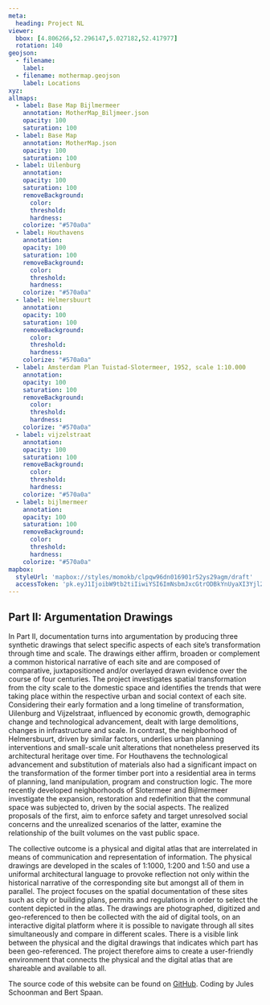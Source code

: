 ```yaml
---
meta:
  heading: Project NL
viewer:
  bbox: [4.806266,52.296147,5.027182,52.417977]
  rotation: 140
geojson:
  - filename:
    label:
  - filename: mothermap.geojson
    label: Locations
xyz:
allmaps:
  - label: Base Map Bijlmermeer
    annotation: MotherMap_Biljmeer.json
    opacity: 100
    saturation: 100
  - label: Base Map
    annotation: MotherMap.json
    opacity: 100
    saturation: 100
  - label: Uilenburg
    annotation: 
    opacity: 100
    saturation: 100
    removeBackground:
      color: 
      threshold: 
      hardness: 
    colorize: "#570a0a"
  - label: Houthavens
    annotation: 
    opacity: 100
    saturation: 100
    removeBackground:
      color: 
      threshold: 
      hardness: 
    colorize: "#570a0a"
  - label: Helmersbuurt
    annotation: 
    opacity: 100
    saturation: 100
    removeBackground:
      color: 
      threshold: 
      hardness: 
    colorize: "#570a0a"
  - label: Amsterdam Plan Tuistad-Slotermeer, 1952, scale 1:10.000
    annotation: 
    opacity: 100
    saturation: 100
    removeBackground:
      color: 
      threshold: 
      hardness: 
    colorize: "#570a0a"
  - label: vijzelstraat
    annotation: 
    opacity: 100
    saturation: 100
    removeBackground:
      color: 
      threshold: 
      hardness: 
    colorize: "#570a0a"
  - label: bijlmermeer
    annotation: 
    opacity: 100
    saturation: 100
    removeBackground:
      color: 
      threshold: 
      hardness: 
    colorize: "#570a0a"
mapbox:
  styleUrl: 'mapbox://styles/momokb/clpqw96dn016901r52ys29agm/draft'
  accessToken: 'pk.eyJ1IjoibW9tb2tiIiwiYSI6ImNsbmJxcGtrODBkYnUyaXI3Yjl2ODR1NTkifQ.OvugAnw_FwWro66sJ7Rl5A'
---
```

## Part II: Argumentation Drawings

In Part II, documentation turns into argumentation by producing three synthetic drawings that select specific aspects of each site’s transformation through time and scale. The drawings either affirm, broaden or complement a common historical narrative of each site and are composed of comparative, juxtapositioned and/or overlayed drawn evidence over the course of four centuries. The project investigates spatial transformation from the city scale to the domestic space and identifies the trends that were taking place within the respective urban and social context of each site. Considering their early formation and a long timeline of transformation, Uilenburg and Vijzelstraat, influenced by economic growth, demographic change and technological advancement, dealt with large demolitions, changes in infrastructure and scale. In contrast, the neighborhood of Helmersbuurt, driven by similar factors, underlies urban planning interventions and small-scale unit alterations that nonetheless preserved its architectural heritage over time. For Houthavens the technological advancement and substitution of materials also had a significant impact on the transformation of the former timber port into a residential area in terms of planning, land manipulation, program and construction logic. The more recently developed neighborhoods of Slotermeer and Bijlmermeer investigate the expansion, restoration and redefinition that the communal space was subjected to, driven by the social aspects. The realized proposals of the first, aim to enforce safety and target unresolved social concerns and the unrealized scenarios of the latter, examine the relationship of the built volumes on the vast public space.


The collective outcome is a physical and digital atlas that are interrelated in means of communication and representation of information. The physical drawings are developed in the scales of 1:1000, 1:200 and 1:50 and use a uniformal architectural language to provoke reflection not only within the historical narrative of the corresponding site but amongst all of them in parallel. The project focuses on the spatial documentation of these sites such as city or building plans, permits and regulations in order to select the content depicted in the atlas. The drawings are photographed, digitized and geo-referenced to then be collected with the aid of digital tools, on an interactive digital platform where it is possible to navigate through all sites simultaneously and compare in different scales. There is a visible link between the physical and the digital drawings that indicates which part has been geo-referenced. The project therefore aims to create a user-friendly environment that connects the physical and the digital atlas that are shareable and available to all.


The source code of this website can be found on [GitHub](https://github.com/theberlage/city-atlas-app). Coding by Jules Schoonman and Bert Spaan.